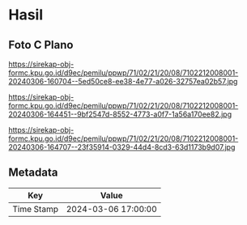 # Hasil

## Foto C Plano

https://sirekap-obj-formc.kpu.go.id/d9ec/pemilu/ppwp/71/02/21/20/08/7102212008001-20240306-160704--5ed50ce8-ee38-4e77-a026-32757ea02b57.jpg

https://sirekap-obj-formc.kpu.go.id/d9ec/pemilu/ppwp/71/02/21/20/08/7102212008001-20240306-164451--9bf2547d-8552-4773-a0f7-1a56a170ee82.jpg

https://sirekap-obj-formc.kpu.go.id/d9ec/pemilu/ppwp/71/02/21/20/08/7102212008001-20240306-164707--23f35914-0329-44d4-8cd3-63d1173b9d07.jpg


## Metadata

| Key        | Value               |
| ---------- | ------------------- |
| Time Stamp | 2024-03-06 17:00:00 |



